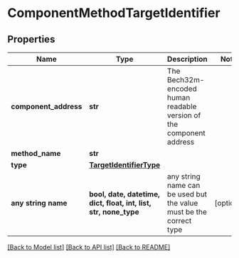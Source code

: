 # ComponentMethodTargetIdentifier


## Properties
Name | Type | Description | Notes
------------ | ------------- | ------------- | -------------
**component_address** | **str** | The Bech32m-encoded human readable version of the component address | 
**method_name** | **str** |  | 
**type** | [**TargetIdentifierType**](TargetIdentifierType.md) |  | 
**any string name** | **bool, date, datetime, dict, float, int, list, str, none_type** | any string name can be used but the value must be the correct type | [optional]

[[Back to Model list]](../README.md#documentation-for-models) [[Back to API list]](../README.md#documentation-for-api-endpoints) [[Back to README]](../README.md)


